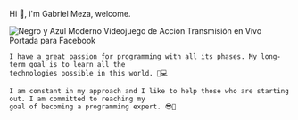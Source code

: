 Hi 👋, i'm Gabriel Meza, welcome.

![Negro y Azul Moderno Videojuego de Acción Transmisión en Vivo Portada para Facebook](https://user-images.githubusercontent.com/108927775/218265668-112f3529-92ec-401f-9147-ae6ea578c0c1.png)

    I have a great passion for programming with all its phases. My long-term goal is to learn all the
    technologies possible in this world. 🚀💻
    
    I am constant in my approach and I like to help those who are starting out. I am committed to reaching my
    goal of becoming a programming expert. 😎🖤
